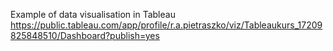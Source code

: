 Example of data visualisation in Tableau
https://public.tableau.com/app/profile/r.a.pietraszko/viz/Tableaukurs_17209825848510/Dashboard?publish=yes
